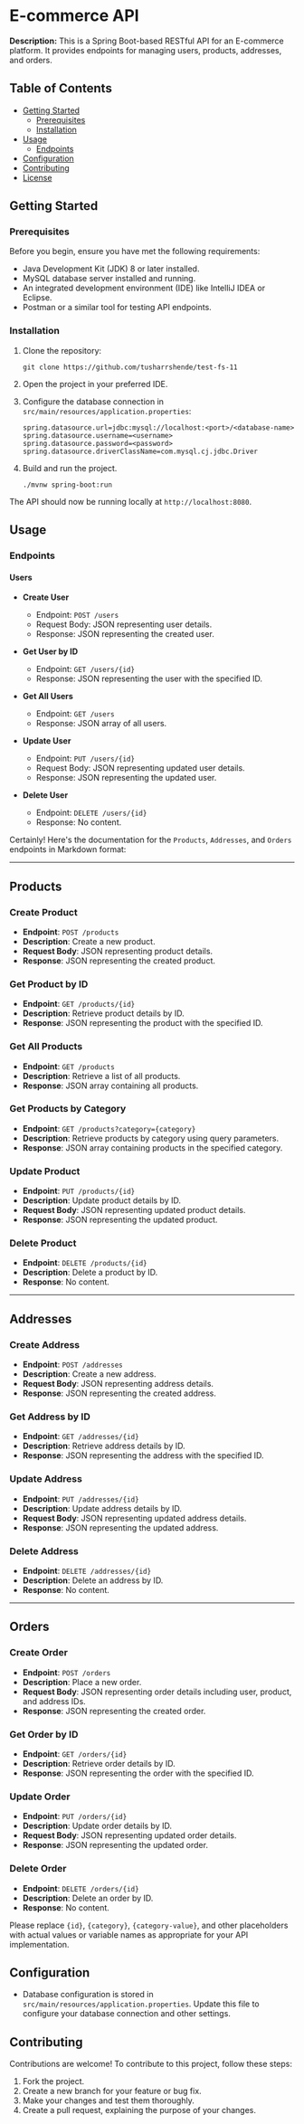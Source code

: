 
# E-commerce API

**Description:** This is a Spring Boot-based RESTful API for an E-commerce platform. It provides endpoints for managing users, products, addresses, and orders.

## Table of Contents

- [Getting Started](#getting-started)
  - [Prerequisites](#prerequisites)
  - [Installation](#installation)
- [Usage](#usage)
  - [Endpoints](#endpoints)
- [Configuration](#configuration)
- [Contributing](#contributing)
- [License](#license)

## Getting Started

### Prerequisites

Before you begin, ensure you have met the following requirements:

- Java Development Kit (JDK) 8 or later installed.
- MySQL database server installed and running.
- An integrated development environment (IDE) like IntelliJ IDEA or Eclipse.
- Postman or a similar tool for testing API endpoints.

### Installation

1. Clone the repository:

   ```shell
   git clone https://github.com/tusharrshende/test-fs-11
   ```

2. Open the project in your preferred IDE.

3. Configure the database connection in `src/main/resources/application.properties`:

   ```properties
   spring.datasource.url=jdbc:mysql://localhost:<port>/<database-name>
   spring.datasource.username=<username>
   spring.datasource.password=<password>
   spring.datasource.driverClassName=com.mysql.cj.jdbc.Driver
   ```

4. Build and run the project.

   ```shell
   ./mvnw spring-boot:run
   ```

The API should now be running locally at `http://localhost:8080`.

## Usage

### Endpoints

#### Users

- **Create User**
  - Endpoint: `POST /users`
  - Request Body: JSON representing user details.
  - Response: JSON representing the created user.

- **Get User by ID**
  - Endpoint: `GET /users/{id}`
  - Response: JSON representing the user with the specified ID.

- **Get All Users**
  - Endpoint: `GET /users`
  - Response: JSON array of all users.

- **Update User**
  - Endpoint: `PUT /users/{id}`
  - Request Body: JSON representing updated user details.
  - Response: JSON representing the updated user.

- **Delete User**
  - Endpoint: `DELETE /users/{id}`
  - Response: No content.

Certainly! Here's the documentation for the `Products`, `Addresses`, and `Orders` endpoints in Markdown format:

---

## Products

### Create Product

- **Endpoint**: `POST /products`
- **Description**: Create a new product.
- **Request Body**: JSON representing product details.
- **Response**: JSON representing the created product.

### Get Product by ID

- **Endpoint**: `GET /products/{id}`
- **Description**: Retrieve product details by ID.
- **Response**: JSON representing the product with the specified ID.

### Get All Products

- **Endpoint**: `GET /products`
- **Description**: Retrieve a list of all products.
- **Response**: JSON array containing all products.

### Get Products by Category

- **Endpoint**: `GET /products?category={category}`
- **Description**: Retrieve products by category using query parameters.
- **Response**: JSON array containing products in the specified category.

### Update Product

- **Endpoint**: `PUT /products/{id}`
- **Description**: Update product details by ID.
- **Request Body**: JSON representing updated product details.
- **Response**: JSON representing the updated product.

### Delete Product

- **Endpoint**: `DELETE /products/{id}`
- **Description**: Delete a product by ID.
- **Response**: No content.

---

## Addresses

### Create Address

- **Endpoint**: `POST /addresses`
- **Description**: Create a new address.
- **Request Body**: JSON representing address details.
- **Response**: JSON representing the created address.

### Get Address by ID

- **Endpoint**: `GET /addresses/{id}`
- **Description**: Retrieve address details by ID.
- **Response**: JSON representing the address with the specified ID.

### Update Address

- **Endpoint**: `PUT /addresses/{id}`
- **Description**: Update address details by ID.
- **Request Body**: JSON representing updated address details.
- **Response**: JSON representing the updated address.

### Delete Address

- **Endpoint**: `DELETE /addresses/{id}`
- **Description**: Delete an address by ID.
- **Response**: No content.

---

## Orders

### Create Order

- **Endpoint**: `POST /orders`
- **Description**: Place a new order.
- **Request Body**: JSON representing order details including user, product, and address IDs.
- **Response**: JSON representing the created order.

### Get Order by ID

- **Endpoint**: `GET /orders/{id}`
- **Description**: Retrieve order details by ID.
- **Response**: JSON representing the order with the specified ID.

### Update Order

- **Endpoint**: `PUT /orders/{id}`
- **Description**: Update order details by ID.
- **Request Body**: JSON representing updated order details.
- **Response**: JSON representing the updated order.

### Delete Order

- **Endpoint**: `DELETE /orders/{id}`
- **Description**: Delete an order by ID.
- **Response**: No content.

Please replace `{id}`, `{category}`, `{category-value}`, and other placeholders with actual values or variable names as appropriate for your API implementation.

## Configuration

- Database configuration is stored in `src/main/resources/application.properties`. Update this file to configure your database connection and other settings.

## Contributing

Contributions are welcome! To contribute to this project, follow these steps:

1. Fork the project.
2. Create a new branch for your feature or bug fix.
3. Make your changes and test them thoroughly.
4. Create a pull request, explaining the purpose of your changes.